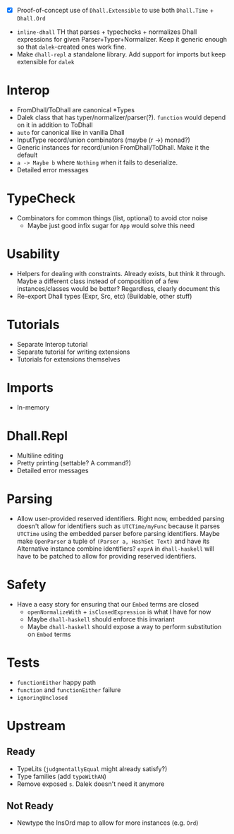 * [X] Proof-of-concept use of `Dhall.Extensible` to use both `Dhall.Time` + `Dhall.Ord`
* `inline-dhall` TH that parses + typechecks + normalizes Dhall expressions for given Parser+Typer+Normalizer. Keep it generic enough so that `dalek`-created ones work fine.
* Make `dhall-repl` a standalone library. Add support for imports but keep extensible for `dalek`

# Interop
* FromDhall/ToDhall are canonical \*Types
* Dalek class that has typer/normalizer/parser(?). `function` would depend on it in addition to ToDhall
* `auto` for canonical like in vanilla Dhall
* InputType record/union combinators (maybe (r ->) monad?)
* Generic instances for record/union FromDhall/ToDhall. Make it the default
* `a -> Maybe b` where `Nothing` when it fails to deserialize.
* Detailed error messages

# TypeCheck
* Combinators for common things (list, optional) to avoid ctor noise
  * Maybe just good infix sugar for `App` would solve this need

# Usability
* Helpers for dealing with constraints. Already exists, but think it through. Maybe a different class instead of composition of a few instances/classes would be better? Regardless, clearly document this
* Re-export Dhall types (Expr, Src, etc) (Buildable, other stuff)

# Tutorials
* Separate Interop tutorial
* Separate tutorial for writing extensions
* Tutorials for extensions themselves

# Imports
* In-memory

# Dhall.Repl
* Multiline editing
* Pretty printing (settable? A command?)
* Detailed error messages

# Parsing
* Allow user-provided reserved identifiers. Right now, embedded parsing doesn't allow for identifiers such as `UTCTime/myFunc` because it parses `UTCTime` using the embedded parser before parsing identifiers. Maybe make `OpenParser` a tuple of `(Parser a, HashSet Text)` and have its Alternative instance combine identifiers? `exprA` in `dhall-haskell` will have to be patched to allow for providing reserved identifiers.

# Safety
* Have a easy story for ensuring that our `Embed` terms are closed
  * `openNormalizeWith` + `isClosedExpression` is what I have for now
  * Maybe `dhall-haskell` should enforce this invariant
  * Maybe `dhall-haskell` should expose a way to perform substitution on `Embed` terms

# Tests
* `functionEither` happy path
* `function` and `functionEither` failure
* `ignoringUnclosed`

# Upstream
## Ready
* TypeLits (`judgmentallyEqual` might already satisfy?)
* Type families (add `typeWithAN`)
* Remove exposed `s`. Dalek doesn't need it anymore
## Not Ready
* Newtype the InsOrd map to allow for more instances (e.g. `Ord`)
